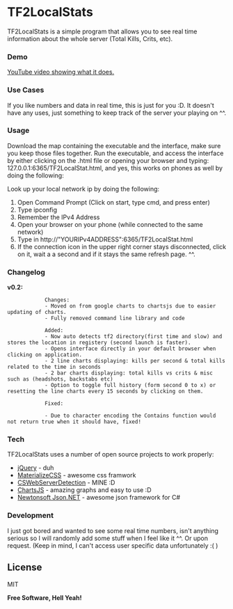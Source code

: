 # TF2LocalStats

TF2LocalStats is a simple program that allows you to see real time information about the whole server (Total Kills, Crits, etc). 

### Demo
[YouTube video showing what it does.](https://www.youtube.com/watch?v=NzCfrH6TdLs)

### Use Cases
If you like numbers and data in real time, this is just for you :D. It doesn't have any uses, just something to keep track of the server your playing on ^^. 

### Usage
Download the map containing the executable and the interface, make sure you keep those files together. Run the executable, and access the interface by either clicking on the .html file or opening your browser and typing: 127.0.0.1:6365/TF2LocalStat.html, and yes, this works on phones as well by doing the following:

Look up your local network ip by doing the following: 
 
1. Open Command Prompt (Click on start, type cmd, and press enter)
2. Type ipconfig
3. Remember the IPv4 Address
4. Open your browser on your phone (while connected to the same network)
5. Type in http://"YOURIPv4ADDRESS":6365/TF2LocalStat.html
6. If the connection icon in the upper right corner stays disconnected, click on it, wait a a second and if it stays the same refresh page. ^^.
 

### Changelog

**v0.2:**

				Changes:
				- Moved on from google charts to chartsjs due to easier updating of charts.
				- Fully removed command line library and code

				Added:
				- Now auto detects tf2 directory(first time and slow) and stores the location in registery (second launch is faster).
				- Opens interface directly in your default browser when clicking on application.
				- 2 line charts displaying: kills per second & total kills related to the time in seconds
				- 2 bar charts displaying: total kills vs crits & misc such as (headshots, backstabs etc)
				- Option to toggle full history (form second 0 to x) or resetting the line charts every 15 seconds by clicking on them.

				Fixed:

				- Due to character encoding the Contains function would not return true when it should have, fixed!

### Tech

TF2LocalStats uses a number of open source projects to work properly:

* [jQuery](https://jquery.com/) - duh
* [MaterializeCSS](http://materializecss.com/) - awesome css framwork
* [CSWebServerDetection](https://github.com/EldinZenderink/CSWebServerDetection) - MINE :D
* [ChartsJS](http://www.chartjs.org/) - amazing graphs and easy to use :D
* [Newtonsoft Json.NET](http://www.newtonsoft.com/json) - awesome json framework for C#

### Development
I just got bored and wanted to see some real time numbers, isn't anything serious so I will randomly add some stuff when I feel like it ^^. Or upon request. (Keep in mind, I can't access user specific data unfortunately :( )

License
----

MIT


**Free Software, Hell Yeah!**

